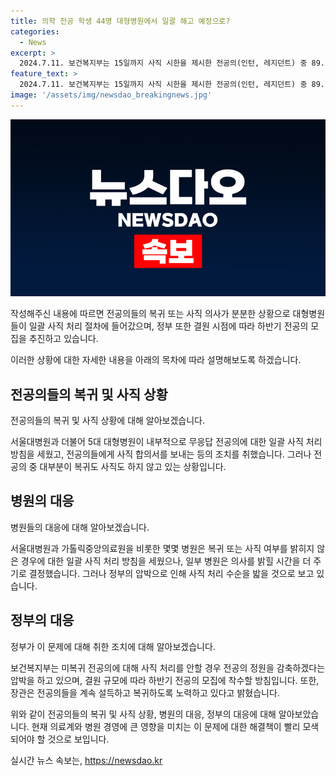 ```yaml
---
title: 의학 전공 학생 44명 대형병원에서 일괄 해고 예정으로?
categories:
  - News
excerpt: >
  2024.7.11. 보건복지부는 15일까지 사직 시한을 제시한 전공의(인턴, 레지던트) 중 89.2%가 사직이나 복귀를 결정하지 않았다고 밝혀, 대형병원들이 일괄 사직 처리에 돌입했다. 응답이 없을 경우 사직 처리를 하겠다는 내용의 합의서를 발송하며, 정부는 미복귀 시 전공의 정원을 감축할 것을 경고했다. 이에 대형병원들은 내부적으로 사직 처리 방침을 정했으며, 정부는 압박을 고조시켜 의료계에 긴급 상황이 우려된다. 또한 의료공백으로 순천향대 천안병원이 응급실 운영을 중단하고, 경영난이 심화되는 상황이다.
feature_text: >
  2024.7.11. 보건복지부는 15일까지 사직 시한을 제시한 전공의(인턴, 레지던트) 중 89.2%가 사직이나 복귀를 결정하지 않았다고 밝혀, 대형병원들이 일괄 사직 처리에 돌입했다. 응답이 없을 경우 사직 처리를 하겠다는 내용의 합의서를 발송하며, 정부는 미복귀 시 전공의 정원을 감축할 것을 경고했다. 이에 대형병원들은 내부적으로 사직 처리 방침을 정했으며, 정부는 압박을 고조시켜 의료계에 긴급 상황이 우려된다. 또한 의료공백으로 순천향대 천안병원이 응급실 운영을 중단하고, 경영난이 심화되는 상황이다.
image: '/assets/img/newsdao_breakingnews.jpg'
---
```


<p><img src="/assets/img/newsdao_breakingnews.jpg" alt="cryptoinkorea 속보" /></p>

<p>작성해주신 내용에 따르면 전공의들의 복귀 또는 사직 의사가 분분한 상황으로 대형병원들이 일괄 사직 처리 절차에 들어갔으며, 정부 또한 결원 시점에 따라 하반기 전공의 모집을 추진하고 있습니다.</p>

<p>이러한 상황에 대한 자세한 내용을 아래의 목차에 따라 설명해보도록 하겠습니다.</p>

<h2 data-ke-size="size26">전공의들의 복귀 및 사직 상황</h2>

<p>전공의들의 복귀 및 사직 상황에 대해 알아보겠습니다.</p>

<p data-ke-size="size16">서울대병원과 더불어 5대 대형병원이 내부적으로 무응답 전공의에 대한 일괄 사직 처리 방침을 세웠고, 전공의들에게 사직 합의서를 보내는 등의 조치를 취했습니다. 그러나 전공의 중 대부분이 복귀도 사직도 하지 않고 있는 상황입니다.</p>

<h2 data-ke-size="size26">병원의 대응</h2>

<p>병원들의 대응에 대해 알아보겠습니다.</p>

<p data-ke-size="size16">서울대병원과 가톨릭중앙의료원을 비롯한 몇몇 병원은 복귀 또는 사직 여부를 밝히지 않은 경우에 대한 일괄 사직 처리 방침을 세웠으나, 일부 병원은 의사를 밝힐 시간을 더 주기로 결정했습니다. 그러나 정부의 압박으로 인해 사직 처리 수순을 밟을 것으로 보고 있습니다.</p>

<h2 data-ke-size="size26">정부의 대응</h2>

<p>정부가 이 문제에 대해 취한 조치에 대해 알아보겠습니다.</p>

<p data-ke-size="size16">보건복지부는 미복귀 전공의에 대해 사직 처리를 안할 경우 전공의 정원을 감축하겠다는 압박을 하고 있으며, 결원 규모에 따라 하반기 전공의 모집에 착수할 방침입니다. 또한, 장관은 전공의들을 계속 설득하고 복귀하도록 노력하고 있다고 밝혔습니다.</p>

<p>위와 같이 전공의들의 복귀 및 사직 상황, 병원의 대응, 정부의 대응에 대해 알아보았습니다. 현재 의료계와 병원 경영에 큰 영향을 미치는 이 문제에 대한 해결책이 빨리 모색되어야 할 것으로 보입니다.</p>
실시간 뉴스 속보는, <a href="https://newsdao.kr" rel="dofollow">https://newsdao.kr</a>


